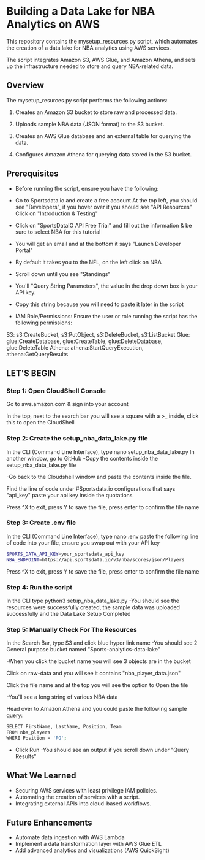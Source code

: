 # Building a Data Lake for NBA Analytics on AWS

This repository contains the mysetup_resources.py script, which automates the creation of a data lake for NBA analytics using AWS services.

The script integrates Amazon S3, AWS Glue, and Amazon Athena, and sets up the infrastructure needed to store and query NBA-related data.

## Overview

The mysetup_resurces.py script performs the following actions:

1. Creates an Amazon S3 bucket to store raw and processed data.

2. Uploads sample NBA data (JSON format) to the S3 bucket.
3. Creates an AWS Glue database and an external table for querying the data.
4. Configures Amazon Athena for querying data stored in the S3 bucket.

## Prerequisites

* Before running the script, ensure you have the following:

* Go to Sportsdata.io and create a free account At the top left, you should see "Developers", if you hover over it you should see "API Resources" Click on "Introduction & Testing"

* Click on "SportsDataIO API Free Trial" and fill out the information & be sure to select NBA for this tutorial

* You will get an email and at the bottom it says "Launch Developer Portal"

* By default it takes you to the NFL, on the left click on NBA

* Scroll down until you see "Standings"

* You'll "Query String Parameters", the value in the drop down box is your API key.

* Copy this string because you will need to paste it later in the script

* IAM Role/Permissions: Ensure the user or role running the script has the following permissions:

S3: s3:CreateBucket, s3:PutObject, s3:DeleteBucket, s3:ListBucket Glue: glue:CreateDatabase, glue:CreateTable, glue:DeleteDatabase, glue:DeleteTable Athena: athena:StartQueryExecution, athena:GetQueryResults

## LET'S BEGIN

### Step 1: Open CloudShell Console

Go to aws.amazon.com & sign into your account

In the top, next to the search bar you will see a square with a >_ inside, click this to open the CloudShell

### Step 2: Create the setup_nba_data_lake.py file

In the CLI (Command Line Interface), type
nano setup_nba_data_lake.py
In another window, go to GitHub
-Copy the contents inside the setup_nba_data_lake.py file

-Go back to the Cloudshell window and paste the contents inside the file.

Find the line of code under #Sportsdata.io configurations that says "api_key" paste your api key inside the quotations

Press ^X to exit, press Y to save the file, press enter to confirm the file name

### Step 3: Create .env file

In the CLI (Command Line Interface), type
nano .env
paste the following line of code into your file, ensure you swap out with your API key

```bash
SPORTS_DATA_API_KEY=your_sportsdata_api_key
NBA_ENDPOINT=https://api.sportsdata.io/v3/nba/scores/json/Players
```

Press ^X to exit, press Y to save the file, press enter to confirm the file name

### Step 4: Run the script

In the CLI type
python3 setup_nba_data_lake.py
-You should see the resources were successfully created, the sample data was uploaded successfully and the Data Lake Setup Completed

### Step 5: Manually Check For The Resources

In the Search Bar, type S3 and click blue hyper link name
-You should see 2 General purpose bucket named "Sports-analytics-data-lake"

-When you click the bucket name you will see 3 objects are in the bucket

Click on raw-data and you will see it contains "nba_player_data.json"

Click the file name and at the top you will see the option to Open the file

-You'll see a long string of various NBA data

Head over to Amazon Athena and you could paste the following sample query:

```bash
SELECT FirstName, LastName, Position, Team
FROM nba_players
WHERE Position = 'PG';
```

  * Click Run -You should see an output if you scroll down under "Query Results"


## What We Learned

* Securing AWS services with least privilege IAM policies.
* Automating the creation of services with a script.
* Integrating external APIs into cloud-based workflows.

## Future Enhancements

* Automate data ingestion with AWS Lambda
* Implement a data transformation layer with AWS Glue ETL
* Add advanced analytics and visualizations (AWS QuickSight)
